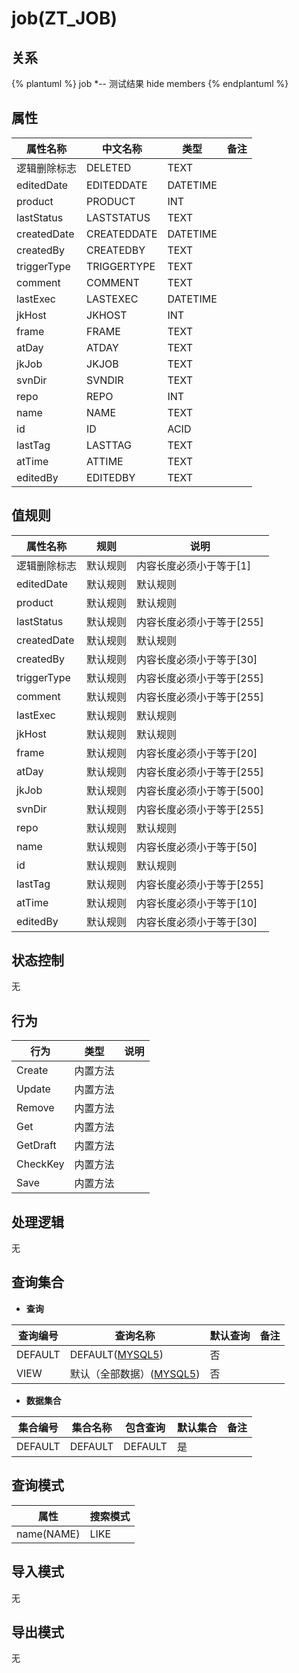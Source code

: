 # job(ZT_JOB)

  

## 关系
{% plantuml %}
job *-- 测试结果 
hide members
{% endplantuml %}

## 属性

| 属性名称        |    中文名称    | 类型     |  备注  |
| --------   |------------| -----   |  -------- | 
|逻辑删除标志|DELETED|TEXT|&nbsp;|
|editedDate|EDITEDDATE|DATETIME|&nbsp;|
|product|PRODUCT|INT|&nbsp;|
|lastStatus|LASTSTATUS|TEXT|&nbsp;|
|createdDate|CREATEDDATE|DATETIME|&nbsp;|
|createdBy|CREATEDBY|TEXT|&nbsp;|
|triggerType|TRIGGERTYPE|TEXT|&nbsp;|
|comment|COMMENT|TEXT|&nbsp;|
|lastExec|LASTEXEC|DATETIME|&nbsp;|
|jkHost|JKHOST|INT|&nbsp;|
|frame|FRAME|TEXT|&nbsp;|
|atDay|ATDAY|TEXT|&nbsp;|
|jkJob|JKJOB|TEXT|&nbsp;|
|svnDir|SVNDIR|TEXT|&nbsp;|
|repo|REPO|INT|&nbsp;|
|name|NAME|TEXT|&nbsp;|
|id|ID|ACID|&nbsp;|
|lastTag|LASTTAG|TEXT|&nbsp;|
|atTime|ATTIME|TEXT|&nbsp;|
|editedBy|EDITEDBY|TEXT|&nbsp;|

## 值规则
| 属性名称    | 规则    |  说明  |
| --------   |------------| ----- | 
|逻辑删除标志|默认规则|内容长度必须小于等于[1]|
|editedDate|默认规则|默认规则|
|product|默认规则|默认规则|
|lastStatus|默认规则|内容长度必须小于等于[255]|
|createdDate|默认规则|默认规则|
|createdBy|默认规则|内容长度必须小于等于[30]|
|triggerType|默认规则|内容长度必须小于等于[255]|
|comment|默认规则|内容长度必须小于等于[255]|
|lastExec|默认规则|默认规则|
|jkHost|默认规则|默认规则|
|frame|默认规则|内容长度必须小于等于[20]|
|atDay|默认规则|内容长度必须小于等于[255]|
|jkJob|默认规则|内容长度必须小于等于[500]|
|svnDir|默认规则|内容长度必须小于等于[255]|
|repo|默认规则|默认规则|
|name|默认规则|内容长度必须小于等于[50]|
|id|默认规则|默认规则|
|lastTag|默认规则|内容长度必须小于等于[255]|
|atTime|默认规则|内容长度必须小于等于[10]|
|editedBy|默认规则|内容长度必须小于等于[30]|

## 状态控制

无


## 行为
| 行为    | 类型    |  说明  |
| --------   |------------| ----- | 
|Create|内置方法|&nbsp;|
|Update|内置方法|&nbsp;|
|Remove|内置方法|&nbsp;|
|Get|内置方法|&nbsp;|
|GetDraft|内置方法|&nbsp;|
|CheckKey|内置方法|&nbsp;|
|Save|内置方法|&nbsp;|

## 处理逻辑
无

## 查询集合

* **查询**

| 查询编号 | 查询名称       | 默认查询 |   备注|
| --------  | --------   | --------   | ----- |
|DEFAULT|DEFAULT([MYSQL5](../../appendix/query_MYSQL5.md#Job_Default))|否|&nbsp;|
|VIEW|默认（全部数据）([MYSQL5](../../appendix/query_MYSQL5.md#Job_View))|否|&nbsp;|

* **数据集合**

| 集合编号 | 集合名称   |  包含查询  | 默认集合 |   备注|
| --------  | --------   | -------- | --------   | ----- |
|DEFAULT|DEFAULT|DEFAULT|是|&nbsp;|

## 查询模式
| 属性      |    搜索模式     |
| --------   |------------|
|name(NAME)|LIKE|

## 导入模式
无


## 导出模式
无
